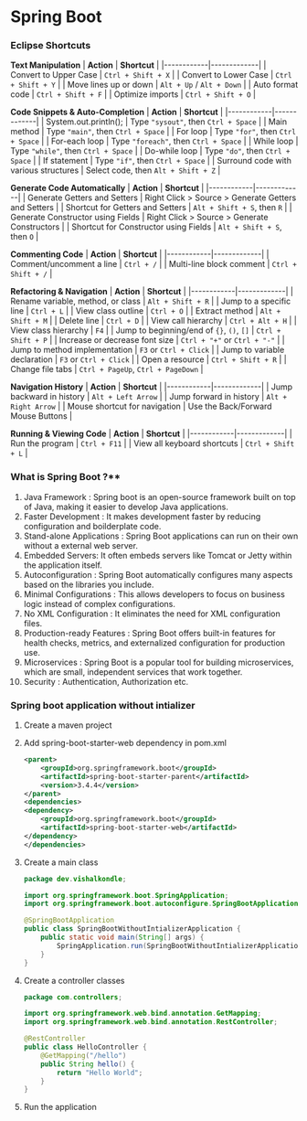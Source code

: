 # Spring Boot

### Eclipse Shortcuts

**Text Manipulation**
| **Action** | **Shortcut** |
|------------|-------------|
| Convert to Upper Case | `Ctrl + Shift + X` |
| Convert to Lower Case | `Ctrl + Shift + Y` |
| Move lines up or down | `Alt + Up` / `Alt + Down` |
| Auto format code | `Ctrl + Shift + F` |
| Optimize imports | `Ctrl + Shift + O` |

**Code Snippets & Auto-Completion**
| **Action** | **Shortcut** |
|------------|-------------|
| System.out.println(); | Type `"sysout"`, then `Ctrl + Space` |
| Main method | Type `"main"`, then `Ctrl + Space` |
| For loop | Type `"for"`, then `Ctrl + Space` |
| For-each loop | Type `"foreach"`, then `Ctrl + Space` |
| While loop | Type `"while"`, then `Ctrl + Space` |
| Do-while loop | Type `"do"`, then `Ctrl + Space` |
| If statement | Type `"if"`, then `Ctrl + Space` |
| Surround code with various structures | Select code, then `Alt + Shift + Z` |

**Generate Code Automatically**
| **Action** | **Shortcut** |
|------------|-------------|
| Generate Getters and Setters | Right Click > Source > Generate Getters and Setters |
| Shortcut for Getters and Setters | `Alt + Shift + S`, then `R` |
| Generate Constructor using Fields | Right Click > Source > Generate Constructors |
| Shortcut for Constructor using Fields | `Alt + Shift + S`, then `O` |

**Commenting Code**
| **Action** | **Shortcut** |
|------------|-------------|
| Comment/uncomment a line | `Ctrl + /` |
| Multi-line block comment | `Ctrl + Shift + /` |

**Refactoring & Navigation**
| **Action** | **Shortcut** |
|------------|-------------|
| Rename variable, method, or class | `Alt + Shift + R` |
| Jump to a specific line | `Ctrl + L` |
| View class outline | `Ctrl + O` |
| Extract method | `Alt + Shift + M` |
| Delete line | `Ctrl + D` |
| View call hierarchy | `Ctrl + Alt + H` |
| View class hierarchy | `F4` |
| Jump to beginning/end of `{}`, `()`, `[]` | `Ctrl + Shift + P` |
| Increase or decrease font size | `Ctrl + "+"` or `Ctrl + "-"` |
| Jump to method implementation | `F3` or `Ctrl + Click` |
| Jump to variable declaration | `F3` or `Ctrl + Click` |
| Open a resource | `Ctrl + Shift + R` |
| Change file tabs | `Ctrl + PageUp`, `Ctrl + PageDown` |

**Navigation History**
| **Action** | **Shortcut** |
|------------|-------------|
| Jump backward in history | `Alt + Left Arrow` |
| Jump forward in history | `Alt + Right Arrow` |
| Mouse shortcut for navigation | Use the Back/Forward Mouse Buttons |

**Running & Viewing Code**
| **Action** | **Shortcut** |
|------------|-------------|
| Run the program | `Ctrl + F11` |
| View all keyboard shortcuts | `Ctrl + Shift + L` |

### What is Spring Boot ?\*\*

1. Java Framework : Spring boot is an open-source framework built on top of Java, making it easier to develop Java applications.
2. Faster Development : It makes development faster by reducing configuration and boilderplate code.
3. Stand-alone Applications : Spring Boot applications can run on their own without a external web server.
4. Embedded Servers: It often embeds servers like Tomcat or Jetty within the application itself.
5. Autoconfiguration : Spring Boot automatically configures many aspects based on the libraries you include.
6. Minimal Configurations : This allows developers to focus on business logic instead of complex configurations.
7. No XML Configuration : It eliminates the need for XML configuration files.
8. Production-ready Features : Spring Boot offers built-in features for health checks, metrics, and externalized configuration for production use.
9. Microservices : Spring Boot is a popular tool for building microservices, which are small, independent services that work together.
10. Security : Authentication, Authorization etc.

### Spring boot application without intializer

1. Create a maven project
2. Add spring-boot-starter-web dependency in pom.xml
   ```xml
   <parent>
       <groupId>org.springframework.boot</groupId>
       <artifactId>spring-boot-starter-parent</artifactId>
       <version>3.4.4</version>
   </parent>
   <dependencies>
   <dependency>
       <groupId>org.springframework.boot</groupId>
       <artifactId>spring-boot-starter-web</artifactId>
   </dependency>
   </dependencies>
   ```
3. Create a main class

   ```java
   package dev.vishalkondle;

   import org.springframework.boot.SpringApplication;
   import org.springframework.boot.autoconfigure.SpringBootApplication;

   @SpringBootApplication
   public class SpringBootWithoutIntializerApplication {
       public static void main(String[] args) {
           SpringApplication.run(SpringBootWithoutIntializerApplication.class, args);
       }
   }
   ```

4. Create a controller classes

   ```java
   package com.controllers;

   import org.springframework.web.bind.annotation.GetMapping;
   import org.springframework.web.bind.annotation.RestController;

   @RestController
   public class HelloController {
       @GetMapping("/hello")
       public String hello() {
           return "Hello World";
       }
   }
   ```

5. Run the application
